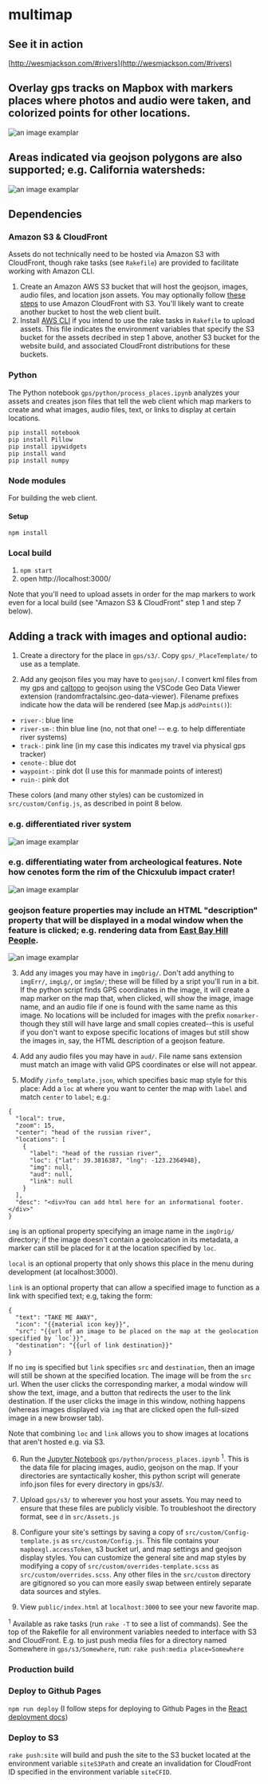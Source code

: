 # multimap

## See it in action
[http://wesmjackson.com/#rivers](http://wesmjackson.com/#rivers)

## Overlay gps tracks on Mapbox with markers places where photos and audio were taken, and colorized points for other locations.
![an image examplar](./misc/screenshot1.png)

## Areas indicated via geojson polygons are also supported; e.g. California watersheds:
![an image examplar](./misc/screenshot2.png)

## Dependencies

### Amazon S3 & CloudFront
Assets do not technically need to be hosted via Amazon S3 with CloudFront, though rake tasks (see `Rakefile`) are provided to facilitate working with Amazon CLI.

1. Create an Amazon AWS S3 bucket that will host the geojson, images, audio files, and location json assets. You may optionally follow [these steps](https://docs.aws.amazon.com/AmazonCloudFront/latest/DeveloperGuide/GettingStarted.SimpleDistribution.html) to use Amazon CloudFront with S3. You'll likely want to create another bucket to host the web client built.
2. Install [AWS CLI](https://awscli.amazonaws.com/v2/documentation/api/latest/reference/index.html) if you intend to use the rake tasks in `Rakefile` to upload assets. This file indicates the environment variables that specify the S3 bucket for the assets decribed in step 1 above, another S3 bucket for the website build, and associated CloudFront distributions for these buckets.

### Python
The Python notebook `gps/python/process_places.ipynb` analyzes your assets and creates json files that tell the web client which map markers to create and what images, audio files, text, or links to display at certain locations.

```
pip install notebook
pip install Pillow
pip install ipywidgets
pip install wand
pip install numpy
```

### Node modules
For building the web client.

#### Setup
`npm install`

### Local build
1. `npm start`
2. open http://localhost:3000/

Note that you'll need to upload assets in order for the map markers to work even for a local build (see "Amazon S3 & CloudFront" step 1 and step 7 below).

## Adding a track with images and optional audio:

1. Create a directory for the place in `gps/s3/`. Copy `gps/_PlaceTemplate/` to use as a template.

2. Add any geojson files you may have to `geojson/`. I convert kml files from my gps and [caltopo](https://caltopo.com/m/A912) to geojson using the VSCode Geo Data Viewer extension (randomfractalsinc.geo-data-viewer). Filename prefixes indicate how the data will be rendered (see Map.js `addPoints()`):
- `river-`: blue line
- `river-sm-`: thin blue line (no, not that one! -- e.g. to help differentiate river systems)
- `track-`: pink line (in my case this indicates my travel via physical gps tracker)
- `cenote-`: blue dot
- `waypoint-`: pink dot (I use this for manmade points of interest)
- `ruin-`: pink dot

These colors (and many other styles) can be customized in `src/custom/Config.js`, as described in point 8 below.

### e.g. differentiated river system
![an image examplar](./misc/screenshot3.png)

### e.g. differentiating water from archeological features. Note how cenotes form the rim of the Chicxulub impact crater!
![an image examplar](./misc/screenshot4.png)

### geojson feature properties may include an HTML "description" property that will be displayed in a modal window when the feature is clicked; e.g. rendering data from [East Bay Hill People](https://eastbayhillpeople.com/map/).
![an image examplar](./misc/screenshot5.png)

3. Add any images you may have in `imgOrig/`. Don't add anything to `imgErr/`, `imgLg/`, or `imgSm/`; these will be filled by a sript you'll run in a bit. If the python script finds GPS coordinates in the image, it will create a map marker on the map that, when clicked, will show the image, image name, and an audio file if one is found with the same name as this image. No locations will be included for images with the prefix `nomarker-` though they still will have large and small copies created--this is useful if you don't want to expose specific locations of images but still show the images in, say, the HTML description of a geojson feature.

4. Add any audio files you may have in `aud/`. File name sans extension must match an image with valid GPS coordinates or else will not appear.

5. Modify `/info_template.json`, which specifies basic map style for this place: Add a `loc` at where you want to center the map with `label` and match `center` to `label`; e.g.:

```
{
  "local": true,
  "zoom": 15,
  "center": "head of the russian river",
  "locations": [
    {
      "label": "head of the russian river",
      "loc": {"lat": 39.3816387, "lng": -123.2364948},
      "img": null,
      "aud": null,
      "link": null
    }
  ],
  "desc": "<div>You can add html here for an informational footer.</div>"
}
```

`img` is an optional property specifying an image name in the `imgOrig/` directory; if the image doesn't contain a geolocation in its metadata, a marker can still be placed for it at the location specified by `loc`.

`local` is an optional property that only shows this place in the menu during development (at localhost:3000).

`link` is an optional property that can allow a specified image to function as a link with specified text; e.g, taking the form:
```
{
  "text": "TAKE ME AWAY",
  "icon": "{{material icon key}}",
  "src": "{{url of an image to be placed on the map at the geolocation specified by `loc`}}",
  "destination": "{{url of link destination}}"
}
```

If no `img` is specified but `link` specifies `src` and `destination`, then an image will still be shown at the specified location. The image will be from the `src` url. When the user clicks the corresponding marker, a modal window will show the text, image, and a button that redirects the user to the link destination. If the user clicks the image in this window, nothing happens (whereas images displayed via `img` that are clicked open the full-sized image in a new browser tab).

Note that combining `loc` and `link` allows you to show images at locations that aren't hosted e.g. via S3.

6. Run the [Jupyter Notebook](http://jupyter.org/install.html) `gps/python/process_places.ipynb` <sup>1</sup>. This is the data file for placing images, audio, geojson on the map. If your directories are syntactically kosher, this python script will generate info.json files for every directory in gps/s3/.

7. Upload `gps/s3/` to wherever you host your assets. You may need to ensure that these files are publicly visible. To troubleshoot the directory format, see `d` in `src/Assets.js`

8. Configure your site's settings by saving a copy of `src/custom/Config-template.js` as `src/custom/Config.js`. This file contains your `mapboxgl.accessToken`, s3 bucket url, and map settings and geojson display styles. You can customize the general site and map styles by modifying a copy of `src/custom/overrides-template.scss` as `src/custom/overrides.scss`. Any other files in the `src/custom` directory are gitignored so you can more easily swap between entirely separate data sources and styles.

9. View `public/index.html` at `localhost:3000` to see your new favorite map.

<sup>1</sup> Available as rake tasks (run ```rake -T``` to see a list of commands).  See the top of the Rakefile for all environment variables needed to interface with S3 and CloudFront. E.g. to just push media files for a directory named Somewhere in `gps/s3/Somewhere`, run: `rake push:media place=Somewhere`

### Production build

### Deploy to Github Pages
`npm run deploy` (I follow steps for deploying to Github Pages in the [React deployment docs](https://create-react-app.dev/docs/deployment))

### Deploy to S3
`rake push:site` will build and push the site to the S3 bucket located at the environment variable `siteS3Path` and create an invalidation for CloudFront ID specified in the environment variable `siteCFID`.
